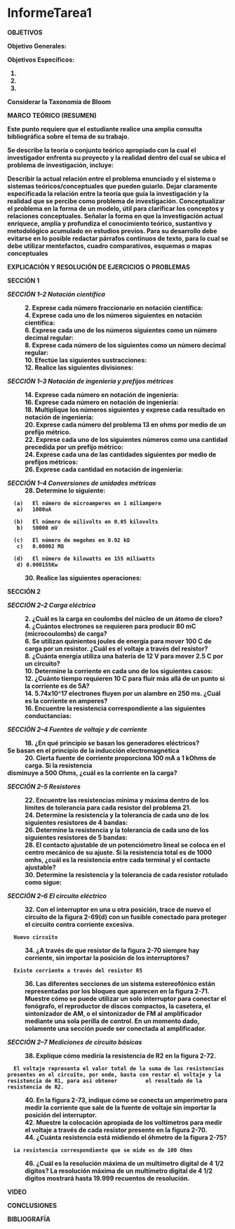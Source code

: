 # InformeTarea1
<html>
 <titlte></tile>
 <body>
 <b>OBJETIVOS<p> 
Objetivo Generales:

Objetivos Específicos:

1)

2)

3)

Considerar la Taxonomía de Bloom

<b>MARCO TEÓRICO (RESUMEN)<p>
Este punto requiere que el estudiante realice una amplia consulta bibliográfica sobre el tema de su trabajo.

Se describe la teoría o conjunto teórico apropiado con la cual el investigador enfrenta su proyecto y la realidad dentro del cual se ubica el problema de investigación, incluye:

Describir la actual relación entre el problema enunciado y el sistema o sistemas teóricos/conceptuales que pueden guiarlo.
Dejar claramente especificada la relación entre la teoría que guía la investigación y la realidad que se percibe como problema de investigación.
Conceptualizar el problema en la forma de un modelo, útil para clarificar los conceptos y relaciones conceptuales.
Señalar la forma en que la investigación actual enriquece, amplía y profundiza el conocimiento teórico, sustantivo y metodológico acumulado en estudios previos.
Para su desarrollo debe evitarse en lo posible redactar párrafos continuos de texto, para lo cual se debe utilizar mentefactos, cuadro comparativos, esquemas o mapas conceptuales

<b>EXPLICACIÓN Y RESOLUCIÓN DE EJERCICIOS O PROBLEMAS

<b>SECCIÓN 1

<i>SECCIÓN 1–2 Notación científica</i>

<dl>
<dd>2. Exprese cada número fraccionario en notación científica:</dd>
  
<dd>4. Exprese cada uno de los números siguientes en notación científica:</dd>
  
<dd>6. Exprese cada uno de los números siguientes como un número decimal regular:</dd>
  
<dd>8. Exprese cada número de los siguientes como un número decimal regular:</dd>
  
<dd>10. Efectúe las siguientes sustracciones:</dd>
  
<dd>12. Realice las siguientes divisiones:</dd>
</dl>

<i>SECCIÓN 1–3 Notación de ingeniería y prefijos métricos</i>
<dl>
<dd>14. Exprese cada número en notación de ingeniería:</dd>
  
<dd>16. Exprese cada número en notación de ingeniería:</dd>
  
<dd>18. Multiplique los números siguientes y exprese cada resultado en notación de ingeniería:</dd>
  
<dd>20. Exprese cada número del problema 13 en ohms por medio de un prefijo métrico.</dd>
  
<dd>22. Exprese cada uno de los siguientes números como una cantidad precedida por un prefijo           métrico:</dd>
  
<dd>24. Exprese cada una de las cantidades siguientes por medio de prefijos métricos:</dd>
  
<dd>26. Exprese cada cantidad en notación de ingeniería:</dd>

</dl>
<i>SECCIÓN 1–4 Conversiones de unidades métricas</i>

<dd>28. Determine lo siguiente:</dd>
  
      (a)	El número de microamperes en 1 miliampere
       a)	1000uA

      (b)	El número de milivolts en 0.05 kilovolts
       b)	50000 mV

      (c)	El número de megohms en 0.02 kΩ
       c)	0.00002 MΩ

      (d)	El número de kilowatts en 155 miliwatts
       d) 0.000155Kw

<dd>30. Realice las siguientes operaciones:</dd>


<p><b>SECCIÓN 2

<i>SECCIÓN 2–2 Carga eléctrica</i>

<dd>2. ¿Cuál es la carga en coulombs del núcleo de un átomo de cloro?</dd>

<dd>4. ¿Cuántos electrones se requieren para producir 80 mC (microcoulombs) de carga?</dd>

<dd>6. Se utilizan quinientos joules de energía para mover 100 C de carga por un resistor. ¿Cuál es el voltaje a través del resistor?</dd>

<dd>8. ¿Cuánta energía utiliza una batería de 12 V para mover 2.5 C por un circuito?</dd>

<dd>10. Determine la corriente en cada uno de los siguientes casos:</dd>
  
<dd>12. ¿Cuánto tiempo requieren 10 C para fluir más allá de un punto si la corriente es de 5A?</dd>

<dd>14. 5.74x10^17 electrones fluyen por un alambre en 250 ms. ¿Cuál es la corriente en amperes?</dd>

<dd>16. Encuentre la resistencia correspondiente a las siguientes conductancias:</dd>


<i>SECCIÓN 2–4 Fuentes de voltaje y de corriente</i>

<dd>18. ¿En qué principio se basan los generadores eléctricos?</dd>
      Se basan en el principio de la inducción electromagnética

<dd>20. Cierta fuente de corriente proporciona 100 mA a 1 kOhms de carga. Si la resistencia</dd>            disminuye a 500 Ohms, ¿cuál es la corriente en la carga?
 
<i>SECCIÓN 2–5 Resistores</i>

<dd>22. Encuentre las resistencias mínima y máxima dentro de los límites de tolerancia para cada          resistor del problema 21.</dd>
  
<dd>24. Determine la resistencia y la tolerancia de cada uno de los siguientes resistores de 4           bandas:</dd>

<dd>26. Determine la resistencia y la tolerancia de cada uno de los siguientes resistores de 5           bandas:</dd>

<dd>28. El contacto ajustable de un potenciómetro lineal se coloca en el centro mecánico de su           ajuste. Si la resistencia total es de 1000 omhs, ¿cuál es la resistencia entre cada             terminal y el contacto ajustable?</dd>
    
<dd>30. Determine la resistencia y la tolerancia de cada resistor rotulado como sigue:</dd>

<i>SECCIÓN 2–6 El circuito eléctrico</i>

<dd>32. Con el interruptor en una u otra posición, trace de nuevo el circuito de la figura 2-69(d)       con un fusible conectado para proteger el circuito contra corriente excesiva.</dd>
 
      
      
      Nuevo circuito
 

<dd>34. ¿A través de que resistor de la figura 2-70 siempre hay corriente, sin importar la                posición de los interruptores?</dd>

 
      Existe corriente a través del resistor R5 

<dd>36. Las diferentes secciones de un sistema estereofónico están representadas por los bloques         que aparecen en la figura 2-71. Muestre cómo se puede utilizar un solo interruptor para         conectar el fonógrafo, el reproductor de discos compactos, la casetera, el sintonizador de       AM, o el sintonizador de FM al amplificador mediante una sola perilla de control. En un         momento dado, solamente una sección puede ser conectada al amplificador.</dd>
 
 
 <i>SECCIÓN 2–7 Mediciones de circuito básicas</i>

<dd>38. Explique cómo mediría la resistencia de R2 en la figura 2-72.</dd>
 
      El voltaje representa el valor total de la suma de las resistencias presentes en el circuito, por ende, basta con restar el voltaje y la resistencia de R1, para así obtener         el resultado de la resistencia de R2.

<dd>40. En la figura 2-73, indique cómo se conecta un amperímetro para medir la corriente que sale       de la fuente de voltaje sin importar la posición del interruptor.</dd>
 
 
<dd>42. Muestre la colocación apropiada de los voltímetros para medir el voltaje a través de cada        resistor presente en la figura 2-70.</dd>
 
<dd>44. ¿Cuánta resistencia está midiendo el óhmetro de la figura 2-75?</dd>
 
      
      La resistencia correspondiente que se mide es de 100 Ohms

<dd>46. ¿Cuál es la resolución máxima de un multímetro digital de 4 1/2 dígitos?
      La resolución máxima de un multímetro digital de 4 1/2 dígitos mostrará hasta 19.999             recuentos de resolución.</dd>


<b>VIDEO


<b>CONCLUSIONES


<b>BIBLIOGRAFÍA
  </body>
  </html>
